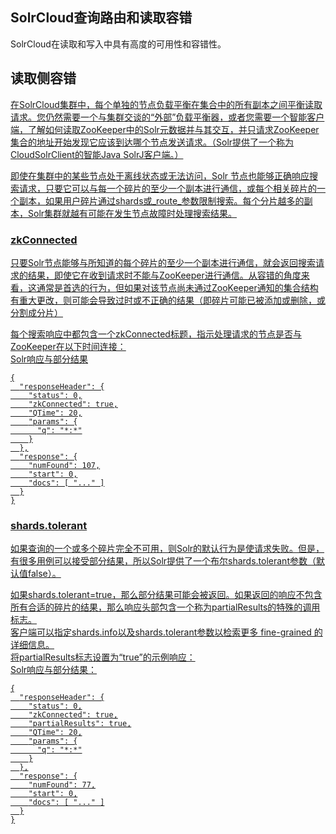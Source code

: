 ## SolrCloud查询路由和读取容错 
SolrCloud在读取和写入中具有高度的可用性和容错性。  
  
## 读取侧容错<a href="http://lucene.apache.org/solr/guide/7_0/solrcloud-query-routing-and-read-tolerance.html#read-side-fault-tolerance"/>
在SolrCloud集群中，每个单独的节点负载平衡在集合中的所有副本之间平衡读取请求。您仍然需要一个与集群交谈的“外部”负载平衡器，或者您需要一个智能客户端，了解如何读取ZooKeeper中的Solr元数据并与其交互，并只请求ZooKeeper集合的地址开始发现它应该到达哪个节点发送请求。（Solr提供了一个称为CloudSolrClient的智能Java SolrJ客户端。）  
  
即使在集群中的某些节点处于离线状态或无法访问，Solr 节点也能够正确响应搜索请求，只要它可以与每一个碎片的至少一个副本进行通信，或每个相关碎片的一个副本，如果用户碎片通过shards或_route_参数限制搜索。每个分片越多的副本，Solr集群就越有可能在发生节点故障时处理搜索结果。  
### zkConnected<a href="http://lucene.apache.org/solr/guide/7_0/solrcloud-query-routing-and-read-tolerance.html#zkconnected"/>
只要Solr节点能够与所知道的每个碎片的至少一个副本进行通信，就会返回搜索请求的结果，即使它在收到请求时不能与ZooKeeper进行通信。从容错的角度来看，这通常是首选的行为，但如果对该节点尚未通过ZooKeeper通知的集合结构有重大更改，则可能会导致过时或不正确的结果（即碎片可能已被添加或删除，或分割成分片）  
  
每个搜索响应中都包含一个zkConnected标题，指示处理请求的节点是否与ZooKeeper在以下时间连接：  
Solr响应与部分结果  
```
{
  "responseHeader": {
    "status": 0,
    "zkConnected": true,
    "QTime": 20,
    "params": {
      "q": "*:*"
    }
  },
  "response": {
    "numFound": 107,
    "start": 0,
    "docs": [ "..." ]
  }
}
```
### shards.tolerant<a href="http://lucene.apache.org/solr/guide/7_0/solrcloud-query-routing-and-read-tolerance.html#shards-tolerant"/>
如果查询的一个或多个碎片完全不可用，则Solr的默认行为是使请求失败。但是，有很多用例可以接受部分结果，所以Solr提供了一个布尔shards.tolerant参数（默认值false）。  
  
如果shards.tolerant=true，那么部分结果可能会被返回。如果返回的响应不包含所有合适的碎片的结果，那么响应头部包含一个称为partialResults的特殊的调用标志。  
客户端可以指定shards.info以及shards.tolerant参数以检索更多 fine-grained 的详细信息。  
将partialResults标志设置为“true”的示例响应：  
Solr响应与部分结果：  
```
{
  "responseHeader": {
    "status": 0,
    "zkConnected": true,
    "partialResults": true,
    "QTime": 20,
    "params": {
      "q": "*:*"
    }
  },
  "response": {
    "numFound": 77,
    "start": 0,
    "docs": [ "..." ]
  }
}
```
